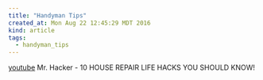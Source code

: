 ```yaml
---
title: "Handyman Tips"
created_at: Mon Aug 22 12:45:29 MDT 2016
kind: article
tags:
  - handyman_tips
---
```


<a href="https://www.youtube.com/watch?v=S1CvQnBO6zk" target="_blank">youtube</a>
Mr. Hacker - 10 HOUSE REPAIR LIFE HACKS YOU SHOULD KNOW!

<!--
html boilerplate
<a href="" target="_blank"></a>
<a name=""></a>
<img src="" width="400px">
<ul>
  <li></li>
</ul>
<pre>
</pre>
<pre><code>
</code></pre>
-->
